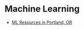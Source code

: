 # Machine Learning

* [ML Resources in Portland, OR](./machine-learning/machine-learning-resources-PDX-OR-USA.md)
